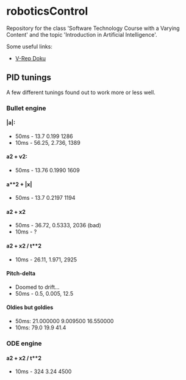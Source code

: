 # roboticsControl

Repository for the class 'Software Technology Course with a Varying Content' and the topic 'Introduction in Artificial Intelligence'.

Some useful links:

- [V-Rep Doku](http://coppeliarobotics.com/helpFiles/index.html)


## PID tunings

A few different tunings found out to work more or less well.

### Bullet engine

#### |a|:
- 50ms - 13.7 0.199 1286
- 10ms - 56.25, 2.736, 1389

#### a**2 + v**2:
- 50ms - 13.76 0.1990 1609

#### a**2 + |x|
- 50ms - 13.7 0.2197 1194

#### a**2 + x**2
- 50ms - 36.72, 0.5333, 2036 (bad)
- 10ms - ?

#### a**2 + x**2 / t**2
- 10ms - 26.11, 1.971, 2925

#### Pitch-delta
- Doomed to drift...
- 50ms - 0.5, 0.005, 12.5

#### Oldies but goldies
- 50ms: 21.000000 9.009500 16.550000
- 10ms: 79.0 19.9 41.4

### ODE engine

#### a**2 + x**2 / t**2
- 10ms - 324 3.24 4500
